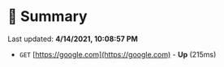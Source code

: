# 📖 Summary
Last updated: **4/14/2021, 10:08:57 PM**

- `GET` [https://google.com](https://google.com) - **Up** (215ms)
